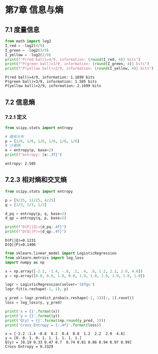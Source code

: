 # 第7章 信息与熵

## 7.1 度量信息


```python
from math import log2
I_red = -log2(4/9)
I_green = -log2(3/9)
I_yellow = -log2(2/9)
print(f"P(red ball)=4/9, information: {round(I_red, 4)} bits")
print(f"P(green ball)=3/9, information: {round(I_green, 4)} bits")
print(f"P(yellow ball)=2/9, information: {round(I_yellow, 4)} bits")
```

    P(red ball)=4/9, information: 1.1699 bits
    P(green ball)=3/9, information: 1.585 bits
    P(yellow ball)=2/9, information: 2.1699 bits
    

## 7.2 信息熵

### 7.2.1 定义


```python
from scipy.stats import entropy

# 概率分布
p = [1/6, 1/6, 1/6, 1/6, 1/6, 1/6]
# 计算熵
e = entropy(p, base=2)
print(f"entropy: {e:.3f}")
```

    entropy: 2.585
    

## 7.2.3 相对熵和交叉熵


```python
from scipy.stats import entropy

p = [9/25, 12/25, 4/25]
q = [1/3, 1/3, 1/3]

d_pq = entropy(p, q, base=2)
d_qp = entropy(q, p, base=2)

print(f"D(P||Q)={d_pq:.4f}")
print(f"D(Q||P)={d_qp:.4f}")
```

    D(P||Q)=0.1231
    D(Q||P)=0.1406
    


```python
from sklearn.linear_model import LogisticRegression
from sklearn.metrics import log_loss
import numpy as np

x = np.array([-2.2, -1.4, -.8, .2, .4, .8, 1.2, 2.2, 2.9, 4.6])
y = np.array([0.0, 0.0, 1.0, 0.0, 1.0, 1.0, 1.0, 1.0, 1.0, 1.0])

logr = LogisticRegression(solver='lbfgs')
logr.fit(x.reshape(-1, 1), y)

y_pred = logr.predict_proba(x.reshape(-1, 1))[:, 1].ravel()
loss = log_loss(y, y_pred)

print('x = {}'.format(x))
print('y = {}'.format(y))
print('Q(y) = {}'.format(np.round(y_pred, 2)))
print('Cross Entropy = {:.4f}'.format(loss))
```

    x = [-2.2 -1.4 -0.8  0.2  0.4  0.8  1.2  2.2  2.9  4.6]
    y = [0. 0. 1. 0. 1. 1. 1. 1. 1. 1.]
    Q(y) = [0.19 0.33 0.47 0.7  0.74 0.81 0.86 0.94 0.97 0.99]
    Cross Entropy = 0.3329
    


```python

```
